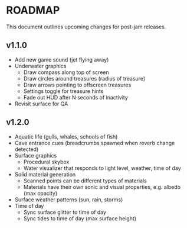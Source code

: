 # ROADMAP
This document outlines upcoming changes for post-jam releases.

## v1.1.0
- Add new game sound (jet flying away)
- Underwater graphics
  - Draw compass along top of screen
  - Draw circles around treasures (radius of treasure)
  - Draw arrows pointing to offscreen treasures
  - Settings toggle for treasure hints
  - Fade out HUD after N seconds of inactivity
- Revisit surface for QA

## v1.2.0
- Aquatic life (gulls, whales, schools of fish)
- Cave entrance cues (breadcrumbs spawned when reverb change detected)
- Surface graphics
  - Procedural skybox
  - Water visualizer that responds to light level, weather, time of day
- Solid material generation
  - Scanned points can be different types of materials
  - Materials have their own sonic and visual properties, e.g. albedo (max opacity)
- Surface weather patterns (sun, rain, storms)
- Time of day
  - Sync surface glitter to time of day
  - Sync tides to time of day (max surface height)
